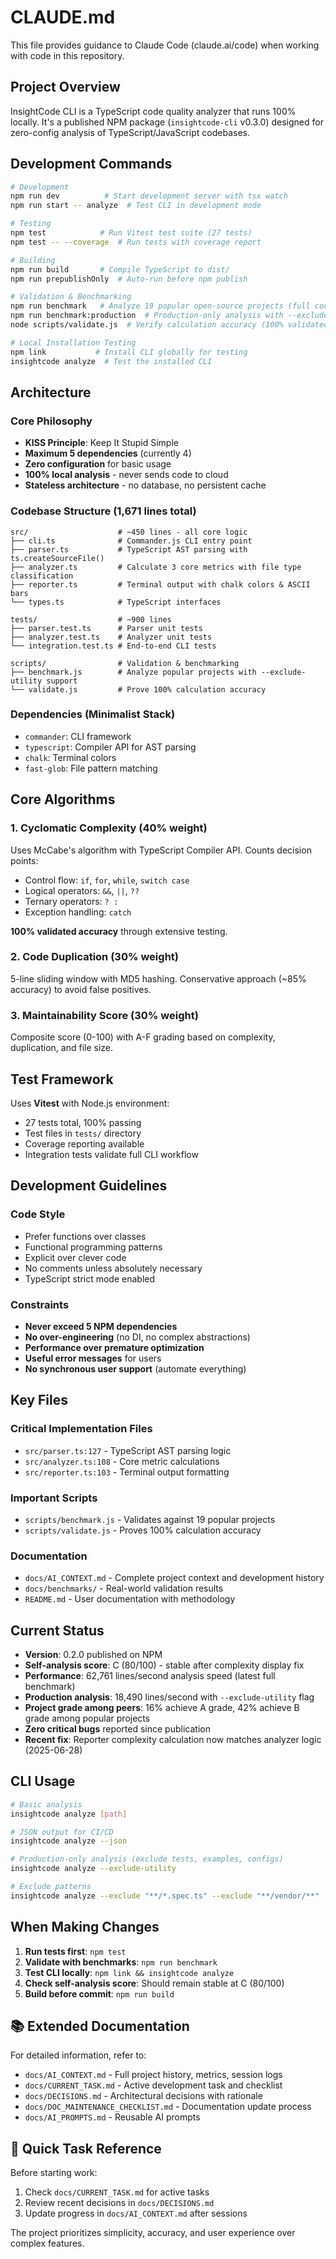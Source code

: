# CLAUDE.md

This file provides guidance to Claude Code (claude.ai/code) when working with code in this repository.

## Project Overview

InsightCode CLI is a TypeScript code quality analyzer that runs 100% locally. It's a published NPM package (`insightcode-cli` v0.3.0) designed for zero-config analysis of TypeScript/JavaScript codebases.

## Development Commands

```bash
# Development
npm run dev          # Start development server with tsx watch
npm run start -- analyze  # Test CLI in development mode

# Testing  
npm test            # Run Vitest test suite (27 tests)
npm test -- --coverage  # Run tests with coverage report

# Building
npm run build       # Compile TypeScript to dist/
npm run prepublishOnly  # Auto-run before npm publish

# Validation & Benchmarking
npm run benchmark   # Analyze 19 popular open-source projects (full codebase)
npm run benchmark:production  # Production-only analysis with --exclude-utility
node scripts/validate.js  # Verify calculation accuracy (100% validated)

# Local Installation Testing
npm link           # Install CLI globally for testing
insightcode analyze  # Test the installed CLI
```

## Architecture

### Core Philosophy
- **KISS Principle**: Keep It Stupid Simple
- **Maximum 5 dependencies** (currently 4)
- **Zero configuration** for basic usage
- **100% local analysis** - never sends code to cloud
- **Stateless architecture** - no database, no persistent cache

### Codebase Structure (1,671 lines total)
```
src/                    # ~450 lines - all core logic
├── cli.ts              # Commander.js CLI entry point  
├── parser.ts           # TypeScript AST parsing with ts.createSourceFile()
├── analyzer.ts         # Calculate 3 core metrics with file type classification
├── reporter.ts         # Terminal output with chalk colors & ASCII bars
└── types.ts            # TypeScript interfaces

tests/                  # ~900 lines
├── parser.test.ts      # Parser unit tests
├── analyzer.test.ts    # Analyzer unit tests  
└── integration.test.ts # End-to-end CLI tests

scripts/                # Validation & benchmarking
├── benchmark.js        # Analyze popular projects with --exclude-utility support
└── validate.js         # Prove 100% calculation accuracy
```

### Dependencies (Minimalist Stack)
- `commander`: CLI framework
- `typescript`: Compiler API for AST parsing
- `chalk`: Terminal colors
- `fast-glob`: File pattern matching

## Core Algorithms

### 1. Cyclomatic Complexity (40% weight)
Uses McCabe's algorithm with TypeScript Compiler API. Counts decision points:
- Control flow: `if`, `for`, `while`, `switch case`
- Logical operators: `&&`, `||`, `??`
- Ternary operators: `? :`
- Exception handling: `catch`

**100% validated accuracy** through extensive testing.

### 2. Code Duplication (30% weight)  
5-line sliding window with MD5 hashing. Conservative approach (~85% accuracy) to avoid false positives.

### 3. Maintainability Score (30% weight)
Composite score (0-100) with A-F grading based on complexity, duplication, and file size.

## Test Framework

Uses **Vitest** with Node.js environment:
- 27 tests total, 100% passing
- Test files in `tests/` directory  
- Coverage reporting available
- Integration tests validate full CLI workflow

## Development Guidelines

### Code Style
- Prefer functions over classes
- Functional programming patterns
- Explicit over clever code
- No comments unless absolutely necessary
- TypeScript strict mode enabled

### Constraints
- **Never exceed 5 NPM dependencies**
- **No over-engineering** (no DI, no complex abstractions)
- **Performance over premature optimization**
- **Useful error messages** for users
- **No synchronous user support** (automate everything)

## Key Files

### Critical Implementation Files
- `src/parser.ts:127` - TypeScript AST parsing logic
- `src/analyzer.ts:108` - Core metric calculations  
- `src/reporter.ts:103` - Terminal output formatting

### Important Scripts
- `scripts/benchmark.js` - Validates against 19 popular projects
- `scripts/validate.js` - Proves 100% calculation accuracy

### Documentation
- `docs/AI_CONTEXT.md` - Complete project context and development history
- `docs/benchmarks/` - Real-world validation results
- `README.md` - User documentation with methodology

## Current Status

- **Version**: 0.2.0 published on NPM
- **Self-analysis score**: C (80/100) - stable after complexity display fix
- **Performance**: 62,761 lines/second analysis speed (latest full benchmark)
- **Production analysis**: 18,490 lines/second with `--exclude-utility` flag
- **Project grade among peers**: 16% achieve A grade, 42% achieve B grade among popular projects
- **Zero critical bugs** reported since publication
- **Recent fix**: Reporter complexity calculation now matches analyzer logic (2025-06-28)

## CLI Usage

```bash
# Basic analysis
insightcode analyze [path]

# JSON output for CI/CD
insightcode analyze --json

# Production-only analysis (exclude tests, examples, configs)
insightcode analyze --exclude-utility

# Exclude patterns  
insightcode analyze --exclude "**/*.spec.ts" --exclude "**/vendor/**"
```

## When Making Changes

1. **Run tests first**: `npm test` 
2. **Validate with benchmarks**: `npm run benchmark`
3. **Test CLI locally**: `npm link && insightcode analyze`
4. **Check self-analysis score**: Should remain stable at C (80/100)
5. **Build before commit**: `npm run build`

## 📚 Extended Documentation

For detailed information, refer to:
- `docs/AI_CONTEXT.md` - Full project history, metrics, session logs
- `docs/CURRENT_TASK.md` - Active development task and checklist
- `docs/DECISIONS.md` - Architectural decisions with rationale
- `docs/DOC_MAINTENANCE_CHECKLIST.md` - Documentation update process
- `docs/AI_PROMPTS.md` - Reusable AI prompts

## 🎯 Quick Task Reference

Before starting work:
1. Check `docs/CURRENT_TASK.md` for active tasks
2. Review recent decisions in `docs/DECISIONS.md`
3. Update progress in `docs/AI_CONTEXT.md` after sessions

The project prioritizes simplicity, accuracy, and user experience over complex features.